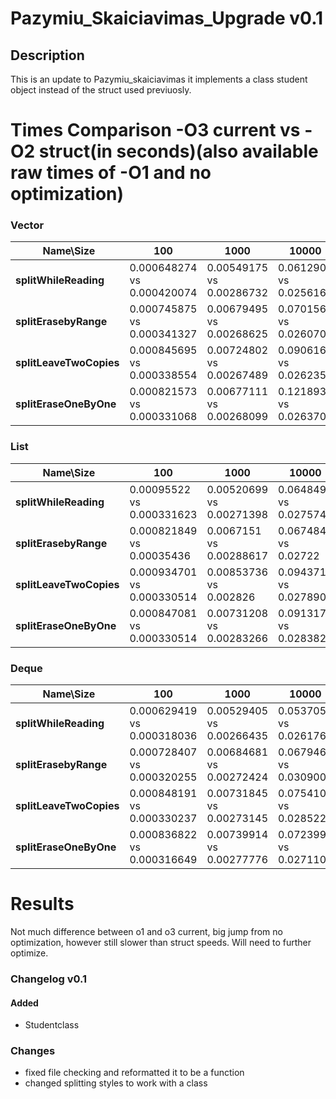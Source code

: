 
# Pazymiu_Skaiciavimas_Upgrade v0.1

## Description

This is an update to Pazymiu_skaiciavimas it implements a class student object instead of the struct used previuosly.

# Times Comparison -O3 current vs -O2 struct(in seconds)(also available raw times of -O1 and no optimization)
### Vector  

 Name\Size| 100       | 1000     | 10000      | 100000
-|---------- |-----------|-------------|----------
**splitWhileReading**  |0.000648274  vs 0.000420074  | 0.00549175   vs  0.00286732    |  0.0612904 vs  0.0256167 | 0.575433  vs   0.270532   
**splitErasebyRange** |0.000745875 vs  0.000341327 |  0.00679495  vs  0.00268625    | 0.0701569 vs  0.0260706 |   0.657086   vs  0.278586    
**splitLeaveTwoCopies** |0.000845695 vs 0.000338554  | 0.00724802   vs    0.00267489   | 0.0906164 vs   0.0262359   |  0.729387    vs   0.282615  
**splitEraseOneByOne** | 0.000821573 vs 0.000331068  |0.00677111  vs  0.00268099  |  0.121893   vs   0.0263707  | 0.712371    vs   0.297115  

### List

 Name\Size| 100       | 1000     | 10000      | 100000
-|---------- |-----------|-------------|----------
**splitWhileReading**  |0.00095522 vs 0.000331623   |  0.00520699 vs    0.00271398   | 0.0648493   vs  0.027574  | 0.515373  vs 0.273249
**splitErasebyRange** |0.000821849  vs  0.00035436 | 0.0067151   vs   0.00288617  | 0.0674845 vs   0.02722    |0.672073 vs  0.286076
**splitLeaveTwoCopies** | 0.000934701 vs 0.000330514  | 0.00853736  vs   0.002826  |  0.0943713  vs   0.0278901| 0.826433 vs  0.289449
**splitEraseOneByOne** | 0.000847081   vs 0.000330514  | 0.00731208 vs  0.00283266 |   0.0913179   vs    0.0283829  |0.793027   vs  0.28891 

### Deque 

 Name\Size| 100       | 1000     | 10000      | 100000
-|---------- |-----------|-------------|----------
**splitWhileReading**  | 0.000629419  vs 0.000318036   | 0.00529405    vs 0.00266435  |  0.053705   vs 0.026176 |0.497515   vs 0.273003 
**splitErasebyRange** | 0.000728407    vs 0.000320255 |    0.00684681   vs 0.00272424  |  0.0679462   vs 0.0309005   |0.796156    vs 0.281683 
**splitLeaveTwoCopies** |0.000848191  vs 0.000330237   |0.00731845  vs  0.00273145  | 0.0754108     vs 0.0285229 |0.786287   vs  0.282105
**splitEraseOneByOne** | 0.000836822  vs 0.000316649  | 0.00739914  vs  0.00277776 |   0.072399       vs 0.0271104 | 0.838799  vs 0.283125 

# Results
Not much difference between o1 and o3 current, big jump from no optimization, however still slower than struct speeds. Will need to further optimize.

### Changelog v0.1
#### Added
 - Studentclass
### Changes
- fixed file checking and reformatted it to be a function
 - changed splitting styles to work with a class


